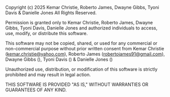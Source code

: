 Copyright (c) 2025 Kemar Christie, Roberto James, Dwayne Gibbs, Tyoni Davis & Danielle Jones All Rights Reserved.

Permission is granted only to Kemar Christie, Roberto James, Dwayne Gibbs, Tyoni Davis, Danielle Jones and authorized individuals to access, use, modify, or distribute this software.

This software may not be copied, shared, or used for any commercial or non-commercial purpose without prior written consent from Kemar Christie (kemar.christie@yahoo.com), Roberto James (robertojames91@gmail.com), Dwayne Gibbs (), Tyoni Davis () & Danielle Jones ()

Unauthorized use, distribution, or modification of this software is strictly prohibited and may result in legal action.

THIS SOFTWARE IS PROVIDED "AS IS," WITHOUT WARRANTIES OR GUARANTEES OF ANY KIND.
